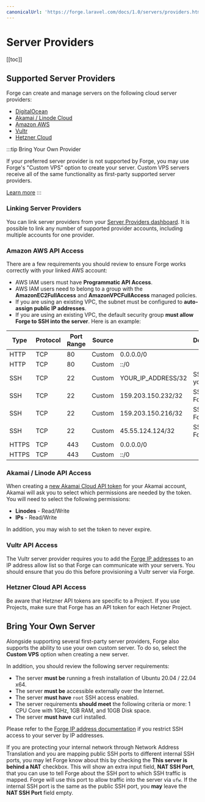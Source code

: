 ```yaml
---
canonicalUrl: 'https://forge.laravel.com/docs/1.0/servers/providers.html'
---
```

# Server Providers

[[toc]]

## Supported Server Providers

Forge can create and manage servers on the following cloud server providers:

- [DigitalOcean](https://www.digitalocean.com/)
- [Akamai / Linode Cloud](https://www.linode.com/)
- [Amazon AWS](https://aws.amazon.com/)
- [Vultr](https://www.vultr.com/)
- [Hetzner Cloud](https://www.hetzner.com/cloud)

:::tip Bring Your Own Provider

If your preferred server provider is not supported by Forge, you may use Forge's "Custom VPS" option to create your server. Custom VPS servers receive all of the same functionality as first-party supported server providers.

[Learn more](/1.0/servers/providers.html#bring-your-own-server)
:::

### Linking Server Providers

You can link server providers from your [Server Providers dashboard](https://forge.laravel.com/user-profile/server-providers). It is possible to link any number of supported provider accounts, including multiple accounts for one provider.

### Amazon AWS API Access

There are a few requirements you should review to ensure Forge works correctly with your linked AWS account:

- AWS IAM users must have  **Programmatic API Access**.
- AWS IAM users need to belong to a group with the **AmazonEC2FullAccess** and **AmazonVPCFullAccess** managed policies.
- If you are using an existing VPC, the subnet must be configured to **auto-assign public IP addresses**.
- If you are using an existing VPC, the default security group **must allow Forge to SSH into the server**. Here is an example:

| Type  | Protocol | Port Range | Source |                    | Description      |
|-------|----------|------------|--------|--------------------|------------------|
| HTTP  | TCP      | 80         | Custom | 0.0.0.0/0          |                  |
| HTTP  | TCP      | 80         | Custom | ::/0               |                  |
| SSH   | TCP      | 22         | Custom | YOUR_IP_ADDRESS/32 | SSH from your IP |
| SSH   | TCP      | 22         | Custom | 159.203.150.232/32 | SSH from Forge   |
| SSH   | TCP      | 22         | Custom | 159.203.150.216/32 | SSH from Forge   |
| SSH   | TCP      | 22         | Custom | 45.55.124.124/32   | SSH from Forge   |
| HTTPS | TCP      | 443        | Custom | 0.0.0.0/0          |                  |
| HTTPS | TCP      | 443        | Custom | ::/0               |                  |

### Akamai / Linode API Access

When creating a [new Akamai Cloud API token](https://cloud.linode.com/profile/tokens) for your Akamai account, Akamai will ask you to select which permissions are needed by the token. You will need to select the following permissions:

- **Linodes** - Read/Write
- **IPs** - Read/Write

In addition, you may wish to set the token to never expire.

### Vultr API Access

The Vultr server provider requires you to add the [Forge IP addresses](/1.0/introduction.html#forge-ip-addresses) to an IP address allow list so that Forge can communicate with your servers. You should ensure that you do this before provisioning a Vultr server via Forge.

### Hetzner Cloud API Access

Be aware that Hetzner API tokens are specific to a Project. If you use Projects, make sure that Forge has an API token for each Hetzner Project.

## Bring Your Own Server

Alongside supporting several first-party server providers, Forge also supports the ability to use your own custom server. To do so, select the **Custom VPS** option when creating a new server.

In addition, you should review the following server requirements:

- The server **must be** running a fresh installation of Ubuntu 20.04 / 22.04 x64.
- The server **must be** accessible externally over the Internet.
- The server **must have** `root` SSH access enabled.
- The server requirements **should meet** the following criteria or more: 1 CPU Core with 1GHz, 1GB RAM, and 10GB Disk space.
- The server **must have** curl installed.

Please refer to the [Forge IP address documentation](/1.0/introduction.html#forge-ip-addresses) if you restrict SSH access to your server by IP addresses.

If you are protecting your internal network through Network Address Translation and you are mapping public SSH ports to different internal SSH ports, you may let Forge know about this by checking the **This server is behind a NAT** checkbox. This will show an extra input field, **NAT SSH Port**, that you can use to tell Forge about the SSH port to which SSH traffic is mapped. Forge will use this port to allow traffic into the server via `ufw`. If the internal SSH port is the same as the public SSH port, you **may** leave the **NAT SSH Port** field empty.
